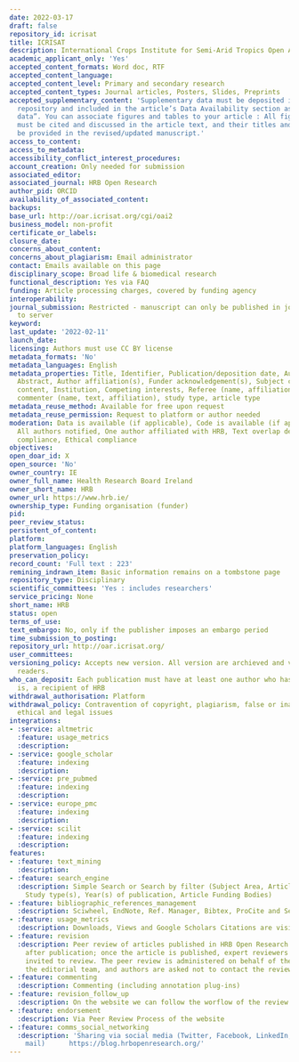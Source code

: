 ```yaml
---
date: 2022-03-17
draft: false
repository_id: icrisat
title: ICRISAT
description: International Crops Institute for Semi-Arid Tropics Open Access Repository.
academic_applicant_only: 'Yes'
accepted_content_formats: Word doc, RTF
accepted_content_language:
accepted_content_level: Primary and secondary research
accepted_content_types: Journal articles, Posters, Slides, Preprints
accepted_supplementary_content: 'Supplementary data must be deposited in an approved
  repository and included in the article’s Data Availability section as “Extended
  data”. You can associate figures and tables to your article : All figures and tables
  must be cited and discussed in the article text, and their titles and legends should
  be provided in the revised/updated manuscript.'
access_to_content:
access_to_metadata:
accessibility_conflict_interest_procedures:
account_creation: Only needed for submission
associated_editor:
associated_journal: HRB Open Research
author_pid: ORCID
availability_of_associated_content:
backups:
base_url: http://oar.icrisat.org/cgi/oai2
business_model: non-profit
certificate_or_labels:
closure_date:
concerns_about_content:
concerns_about_plagiarism: Email administrator
contact: Emails available on this page
disciplinary_scope: Broad life & biomedical research
functional_description: Yes via FAQ
funding: Article processing charges, covered by funding agency
interoperability:
journal_submission: Restricted - manuscript can only be published in journal linked
  to server
keyword:
last_update: '2022-02-11'
launch_date:
licensing: Authors must use CC BY license
metadata_formats: 'No'
metadata_languages: English
metadata_properties: Title, Identifier, Publication/deposition date, Author name(s),
  Abstract, Author affiliation(s), Funder acknowledgement(s), Subject category, Full-text
  content, Institution, Competing interests, Referee (name, affiliation, referee report),
  commenter (name, text, affiliation), study type, article type
metadata_reuse_method: Available for free upon request
metadata_reuse_permission: Request to platform or author needed
moderation: Data is available (if applicable), Code is available (if applicable),
  All authors notified, One author affiliated with HRB, Text overlap detection, Legal
  compliance, Ethical compliance
objectives:
open_doar_id: X
open_source: 'No'
owner_country: IE
owner_full_name: Health Research Board Ireland
owner_short_name: HRB
owner_url: https://www.hrb.ie/
ownership_type: Funding organisation (funder)
pid:
peer_review_status:
persistent_of_content:
platform:
platform_languages: English
preservation_policy:
record_count: 'Full text : 223'
remining_indrawn_item: Basic information remains on a tombstone page
repository_type: Disciplinary
scientific_committees: 'Yes : includes researchers'
service_pricing: None
short_name: HRB
status: open
terms_of_use:
text_embargo: No, only if the publisher imposes an embargo period
time_submission_to_posting:
repository_url: http://oar.icrisat.org/
user_committees:
versioning_policy: Accepts new version. All version are archieved and visible for
  readers.
who_can_deposit: Each publication must have at least one author who has been, or still
  is, a recipient of HRB
withdrawal_authorisation: Platform
withdrawal_policy: Contravention of copyright, plagiarism, false or inaccurate content,
  ethical and legal issues
integrations:
- :service: altmetric
  :feature: usage_metrics
  :description:
- :service: google_scholar
  :feature: indexing
  :description:
- :service: pre_pubmed
  :feature: indexing
  :description:
- :service: europe_pmc
  :feature: indexing
  :description:
- :service: scilit
  :feature: indexing
  :description:
features:
- :feature: text_mining
  :description:
- :feature: search_engine
  :description: Simple Search or Search by filter (Subject Area, Article type(s),
    Study type(s), Year(s) of publication, Article Funding Bodies)
- :feature: bibliographic_references_management
  :description: Sciwheel, EndNote, Ref. Manager, Bibtex, ProCite and Sente
- :feature: usage_metrics
  :description: Downloads, Views and Google Scholars Citations are visible to everyone
- :feature: revision
  :description: Peer review of articles published in HRB Open Research takes place
    after publication; once the article is published, expert reviewers are formally
    invited to review. The peer review is administered on behalf of the authors by
    the editorial team, and authors are asked not to contact the reviewers directly.
- :feature: commenting
  :description: Commenting (including annotation plug-ins)
- :feature: revision_follow_up
  :description: On the website we can follow the worflow of the review of the article
- :feature: endorsement
  :description: Via Peer Review Process of the website
- :feature: comms_social_networking
  :description: 'Sharing via social media (Twitter, Facebook, LinkedIn, Reddit and
    mail)      https://blog.hrbopenresearch.org/'
---
```



